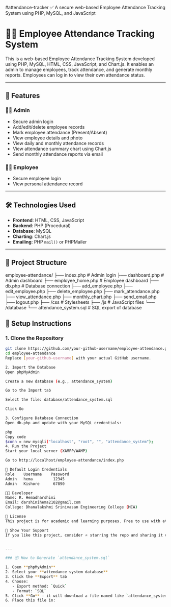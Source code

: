  #attendance-tracker
✅ A secure web-based Employee Attendance Tracking System using PHP, MySQL, and JavaScript
# 🧑‍💼 Employee Attendance Tracking System

This is a web-based Employee Attendance Tracking System developed using PHP, MySQL, HTML, CSS, JavaScript, and Chart.js. It enables an admin to manage employees, track attendance, and generate monthly reports. Employees can log in to view their own attendance status.

---

## 🚀 Features

### 👨‍💼 Admin
- Secure admin login
- Add/edit/delete employee records
- Mark employee attendance (Present/Absent)
- View employee details and photo
- View daily and monthly attendance records
- View attendance summary chart using Chart.js
- Send monthly attendance reports via email

### 👨‍🔧 Employee
- Secure employee login
- View personal attendance record

---

## 🛠️ Technologies Used

- **Frontend**: HTML, CSS, JavaScript
- **Backend**: PHP (Procedural)
- **Database**: MySQL
- **Charting**: Chart.js
- **Emailing**: PHP `mail()` or PHPMailer

---

## 📁 Project Structure

employee-attendance/
├── index.php # Admin login
├── dashboard.php # Admin dashboard
├── employee_home.php # Employee dashboard
├── db.php # Database connection
├── add_employee.php
├── edit_employee.php
├── delete_employee.php
├── mark_attendance.php
├── view_attendance.php
├── monthly_chart.php
├── send_email.php
├── logout.php
├── /css # Stylesheets
├── /js # JavaScript files
└── /database
└── attendance_system.sql # SQL export of database

## 🧪 Setup Instructions

### 1. Clone the Repository

```bash
git clone https://github.com/your-github-username/employee-attendance.git
cd employee-attendance
Replace [your-github-username] with your actual GitHub username. 

2. Import the Database
Open phpMyAdmin

Create a new database (e.g., attendance_system)

Go to the Import tab

Select the file: database/attendance_system.sql

Click Go

3. Configure Database Connection
Open db.php and update with your MySQL credentials:

php
Copy code
$conn = new mysqli("localhost", "root", "", "attendance_system");
4. Run the Project
Start your local server (XAMPP/WAMP)

Go to http://localhost/employee-attendance/index.php

🔐 Default Login Credentials
Role	Username	Password
Admin 	hema	     12345
Admin 	Kishore 	 67890

👩‍💻 Developer
Name: R. Hemadharshini
Email: darshinihema2102@gmail.com
College: Dhanalakshmi Srinivasan Engineering College (MCA)

📜 License
This project is for academic and learning purposes. Free to use with attribution. Contributions are welcome.

🌟 Show Your Support
If you like this project, consider ⭐ starring the repo and sharing it with others!


---

### 📦 How to Generate `attendance_system.sql`

1. Open **phpMyAdmin**
2. Select your **attendance system database**
3. Click the **Export** tab
4. Choose:
   - Export method: `Quick`
   - Format: `SQL`
5. Click **Go** – it will download a file named like `attendance_system.sql`
6. Place this file in:





